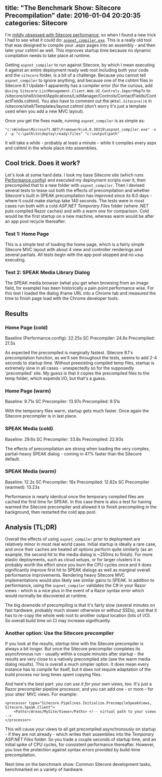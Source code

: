 title: "The Benchmark Show: Sitecore Precompilation"
date: 2016-01-04 20:20:35
categories: Sitecore
---

I'm [mildly obsessed with Sitecore performance](http://kamsar.net/index.php/2015/02/sitecore-8-experience-editor-performance-optimization/), so when I found a new trick I had to see what it could do: [`aspnet_compiler.exe`](https://msdn.microsoft.com/en-us/library/ms229863.aspx). This is a really old tool that was designed to compile your .aspx pages into an assembly - and then later your cshtml as well. This improves startup time because no dynamic compilation needs to take place at runtime.

Getting `aspnet_compiler` to run against Sitecore, by which I mean executing it against an entire deployment ready web root including both your code and the `sitecore` folder, is a bit of a challenge. Because you cannot tell `aspnet_compiler` to ignore anything, and because one of the cshtml files in Sitecore 8.1 Update-1 apparently has a compiler error (for the curious, add `@using Sitecore.ListManagement.Client.Web.UI.Controls.ImportMapTo` to /sitecore/shell/client/Applications/ListManager/Controls/ContactFields/ContactFields.cshtml). You also have to comment out the `@Html.Sitecore()`s in /sitecore/shell/Templates/layout.cshtml (don't worry it's just a template used when you add a new MVC layout).

Once you get the fixes made, running `aspnet_compiler` is as simple as:

```"c:\Windows\Microsoft.NET\Framework\v4.0.30319\aspnet_compiler.exe" -v / -p "c:\path\to\deploy\ready\files" "c:\output\path"```

It will take a while - probably at least a minute - while it compiles every aspx and cshtml in the whole place into assemblies.

## Cool trick. Does it work?

Let's look at some hard data. I took my base Sitecore site (which runs [Performance.config](https://gist.github.com/kamsar/8c9efc80e72e6ada8304)) and executed my deployment scripts over it, then precompiled that to a new folder with `aspnet_compiler`. Then I devised several tests to tease out both the effects of precompilation and whether Sitecore's built in SPEAK precompilation has improved since its 8.0 days - where it could make startup take 140 seconds. The tests were in most cases run both with a cold _ASP.NET Temporary Files_ folder (where .NET puts compiled Razor caches) and with a warm one for comparison. Cold would be the first startup on a new machine, whereas warm would be after an app pool recycle thereafter.

### Test 1: Home Page

This is a simple test of loading the home page, which is a fairly simple Sitecore MVC layout with about 4 view and controller renderings and several partials. All tests begin with the app pool stopped and no `w3wp` executing.

### Test 2: SPEAK Media Library Dialog

The SPEAK media browser (what you get when browsing from an image field, for example) has been historically a pain point performance wise. For this test I loaded the dialog iframe URL into a Chrome tab and measured the time to finish page load with the Chrome developer tools.

## Results

### Home Page (cold)
Baseline (Performance.config): 22.25s
SC Precompiler: 24.8s
Precompiled: 21.5s

As expected the precompiled is marginally fastest. Sitecore 8.1's precompilation function, as we'll see throughout the tests, seems to add 2-4 seconds to startup time. Without preexisting compiled temp files, startup is extremely slow in all cases - unexpectedly so for the supposedly 'precompiled' site. My guess is that it copies the precompiled files to the temp folder, which expends I/O, but that's a guess.

### Home Page (warm)
Baseline: 9.71s
SC Precompiler: 13.97s
Precompiled: 9.51s

With the temporary files warm, startup gets much faster. Once again the Sitecore precompiler is in last place.

### SPEAK Media (cold)
Baseline: 29.6s
SC Precompiler: 33.8s
Precompiled: 22.93s

The effects of precompilation are strong when loading the very complex, partial-heavy SPEAK dialog - coming in 47% faster than the Sitecore default.

### SPEAK Media (warm)
Baseline: 12.2s
SC Precompiler: 16s
Precompiled: 12.82s
SC Precompiler (warmed): 13.23s

Performance is nearly identical once the temporary compiled files are cached the first time for SPEAK. In this case there is also a test for having warmed the Sitecore precompiler and allowed it to finish precompiling in the background, then restarted the cold app pool. 

## Analysis (TL;DR)

Overall the effects of using `aspnet_compiler` prior to deployment are relatively minor in most real world cases. Initial startup is ideally a rare case, and once their caches are heated all options perform quite similarly (as an example, the second hit to the media dialog is ~250ms to finish). For more elastic deployments, such as cloud setups, or for larger clusters it is probably worth the effort since you burn the CPU cycles once and it does significantly improve first hit to SPEAK dialogs as well as marginal overall performance improvements. Rendering heavy Sitecore MVC implementations would also likely see similar gains to SPEAK. In addition to performance, using the `aspnet_compiler` validates the C# in your Razor views - which is a nice plus in the event of a Razor syntax error which would normally be discovered at runtime.

The big downside of precompiling is that it's fairly slow (several minutes on fast hardware, probably much slower otherwise or without SSDs), and that it has to re-copy the whole web root to another output location (lots of I/O). So overall build time on CI may increase significantly.

### Another option: Use the Sitecore precompiler

If you look at the results, _startup time_ with the Sitecore precompiler is always a bit longer. But once the Sitecore precompiler completes its asynchronous run - usually within a couple minutes after startup - the results are very close to a natively precompiled site (see the warm media dialog results). This is overall a much simpler option. It does mean every instance has to compile for itself, but it does not require adaptation of the build process nor long times spent copying files.

And here's the best part: _you can use it for your own views, too_. It's just a Razor precompiler pipeline processor, and you can add one - or more - for your sites' MVC views. For example:

	<processor type="Sitecore.Pipelines.Initialize.PrecompileSpeakViews, Sitecore.Speak.Client">
    	<Paths>/Areas/MySite/Views</Paths> <!-- virtual path to your views -->
    </processor>

This will cause your views to all get precompiled asynchronously on startup - if they are not already - which writes their assemblies into the _Temporary ASP.NET Files_ folder. So you trade a couple seconds of startup time, and an initial spike of CPU cycles, for consistent performance thereafter. However, you lose the protection against syntax errors provided by build-time precompilation.

Next time on the benchmark show: Common Sitecore development tasks, benchmarked on a variety of hardware.
